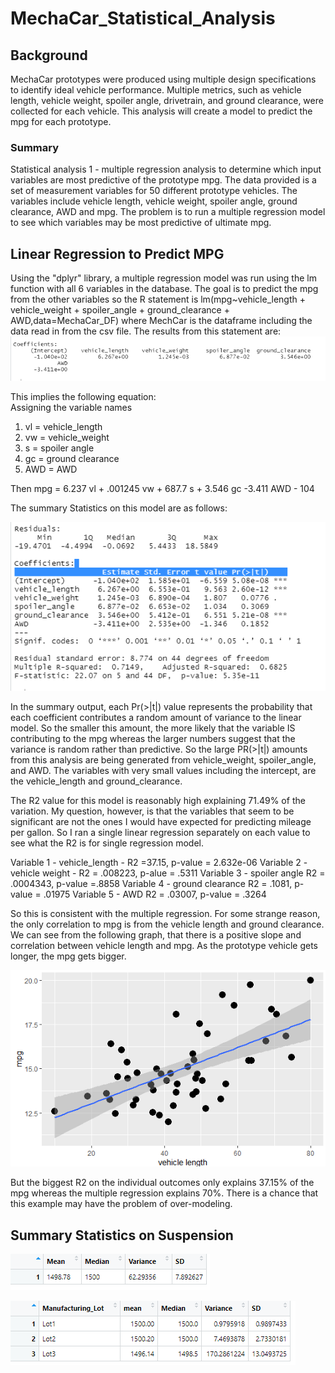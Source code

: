 # MechaCar_Statistical_Analysis
## Background  
MechaCar prototypes were produced using multiple design specifications to identify ideal vehicle performance. Multiple metrics, such as vehicle length, vehicle weight, spoiler angle, drivetrain, and ground clearance, were collected for each vehicle. This analysis will create a model to predict the mpg for each prototype.  
### Summary  
Statistical analysis 1 - multiple regression analysis to determine which input variables are most predictive of the prototype mpg. The data provided is a set of measurement variables for 50 different prototype vehicles. The variables include vehicle length, vehicle weight, spoiler angle, ground clearance, AWD and mpg.  The problem is to run a multiple regression model to see which variables may be most predictive of ultimate mpg.  
 
## Linear Regression to Predict MPG
Using the "dplyr" library, a multiple regression model was run using the lm function with all 6 variables in the database.  The goal is to predict the mpg from the other variables so the R statement is lm(mpg~vehicle_length + vehicle_weight + spoiler_angle + ground_clearance + AWD,data=MechaCar_DF) where MechCar is the dataframe including the data read in from the csv file.   The results from this statement are:  
![](https://github.com/xactuary/MechaCar_Statistical_Analysis/blob/main/lmOutput1.PNG)

This implies the following equation:  
Assigning the variable names  
1.  vl = vehicle_length
2.  vw = vehicle_weight
3.  s = spoiler angle
4.  gc = ground clearance
5.  AWD = AWD

Then mpg = 6.237 vl + .001245 vw + 687.7 s + 3.546 gc -3.411 AWD - 104

The summary Statistics on this model are as follows:  

![](https://github.com/xactuary/MechaCar_Statistical_Analysis/blob/main/lmSummaryOutput1.PNG)

In the summary output, each Pr(>|t|) value represents the probability that each coefficient contributes a random amount of variance to the linear model. So the smaller this amount, the more likely that the variable IS contributing to the mpg whereas the larger numbers suggest that the variance is random rather than predictive.  So the large PR(>|t|) amounts from this analysis are being generated from vehicle_weight, spoiler_angle, and AWD.  The variables with very small values including the intercept, are the vehicle_length and ground_clearance.   


  The R2 value for this model is reasonably high explaining 71.49% of the variation.  My question, however, is that the variables that seem to be significant are not the ones I would have expected for predicting mileage per gallon.  So I ran a single linear regression separately on each value to see what the R2 is for single regression model.
  
Variable 1 - vehicle_length  - R2 =37.15,  p-value = 2.632e-06
Variable 2 - vehicle weight - R2 = .008223,  p-alue = .5311
Variable 3 - spoiler angle  R2  = .0004343, p-value =.8858
Variable 4 - ground clearance R2 = .1081, p-value = .01975
Variable 5 - AWD R2 = .03007, p-value = .3264

So this is consistent with the multiple regression.  For some strange reason, the only correlation to mpg is from the vehicle length and ground clearance.  We can see from the following graph, that there is a positive slope and correlation between vehicle length and mpg.  As the prototype vehicle gets longer, the mpg gets bigger.
  
![](  https://github.com/xactuary/MechaCar_Statistical_Analysis/blob/main/vehlength.PNG)


But the biggest R2 on the individual outcomes only explains 37.15% of the mpg whereas the multiple regression explains 70%.  There is a chance that this example may have the problem of over-modeling.
  
## Summary Statistics on Suspension

  
![]( https://github.com/xactuary/MechaCar_Statistical_Analysis/blob/main/totalsummary.PNG )
    
![](https://github.com/xactuary/MechaCar_Statistical_Analysis/blob/main/lotsummary.PNG )
  
  
